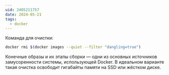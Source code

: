 ```yaml
---
uid: 2405211757
date: 2024-05-21
tags:
  - docker
---
```


Команда для очистки:

```bash
docker rmi $(docker images --quiet --filter "dangling=true")
```

Конечные образы и их этапы сборки — одни из основных источников замусоренности системы, использующей Docker. В идеальном варианте такая очистка освободит гигабайты памяти на SSD или жёстком диске.
